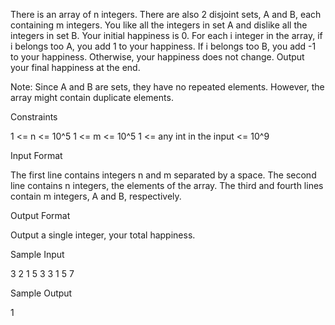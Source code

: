 There is an array of n integers. There are also 2 disjoint sets, A and B, each containing m integers. You like all the integers in set A and dislike all the integers in set B. Your initial happiness is 0. For each i integer in the array, if i belongs too A, you add 1 to your happiness. If i belongs too B, you add -1 to your happiness. Otherwise, your happiness does not change. Output your final happiness at the end.

Note: Since A and B are sets, they have no repeated elements. However, the array might contain duplicate elements.

Constraints

1 <= n <= 10^5
1 <= m <= 10^5
1 <= any int in the input <= 10^9

Input Format

The first line contains integers n and m separated by a space.
The second line contains n integers, the elements of the array.
The third and fourth lines contain m integers, A and B, respectively.

Output Format

Output a single integer, your total happiness.

Sample Input

3 2
1 5 3
3 1
5 7

Sample Output

1
